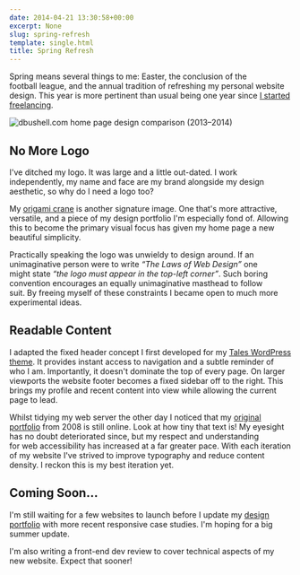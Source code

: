 ```yaml
---
date: 2014-04-21 13:30:58+00:00
excerpt: None
slug: spring-refresh
template: single.html
title: Spring Refresh
---
```


Spring means several things to me: Easter, the conclusion of the football league, and the annual tradition of refreshing my personal website design. This year is more pertinent than usual being one year since [I started freelancing](/2013/02/04/a-new-home/).

![dbushell.com home page design comparison (2013–2014)](/images/blog/2014/home-page-comparison.png)

## No More Logo

I've ditched my logo. It was large and a little out-dated. I work independently, my name and face are my brand alongside my design aesthetic, so why do I need a logo too?

My [origami crane](/showcase/origami-unfolded/) is another signature image. One that's more attractive, versatile, and a piece of my design portfolio I'm especially fond of. Allowing this to become the primary visual focus has given my home page a new beautiful simplicity.

Practically speaking the logo was unwieldy to design around. If an unimaginative person were to write _“The Laws of Web Design”_ one might state _“the logo must appear in the top-left corner”_. Such boring convention encourages an equally unimaginative masthead to follow suit. By freeing myself of these constraints I became open to much more experimental ideas.

## Readable Content

I adapted the fixed header concept I first developed for my [Tales WordPress theme](/2014/02/17/introducing-tales/). It provides instant access to navigation and a subtle reminder of who I am. Importantly, it doesn't dominate the top of every page. On larger viewports the website footer becomes a fixed sidebar off to the right. This brings my profile and recent content into view while allowing the current page to lead.

Whilst tidying my web server the other day I noticed that my [original portfolio](/origami.html) from 2008 is still online. Look at how tiny that text is! My eyesight has no doubt deteriorated since, but my respect and understanding for web accessibility has increased at a far greater pace. With each iteration of my website I've strived to improve typography and reduce content density. I reckon this is my best iteration yet.

## Coming Soon…

I'm still waiting for a few websites to launch before I update my [design portfolio](/showcase/) with more recent responsive case studies. I'm hoping for a big summer update.

I'm also writing a front-end dev review to cover technical aspects of my new website. Expect that sooner!
